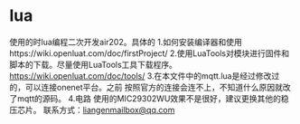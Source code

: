 # lua
使用的时lua编程二次开发air202。具体的
1.如何安装编译器和使用https://wiki.openluat.com/doc/firstProject/
2.使用LuaTools对模块进行固件和脚本的下载。尽量使用LuaTools工具下载程序。https://wiki.openluat.com/doc/tools/
3.在本文件中的mqtt.lua是经过修改过的，可以连接onenet平台。之前 按照官方的连接会连不上，不知道什么原因就改了mqtt的源码。
4.电路 使用的MIC29302WU效果不是很好，建议更换其他的稳压芯片。
联系方式：liangenmailbox@qq.com
